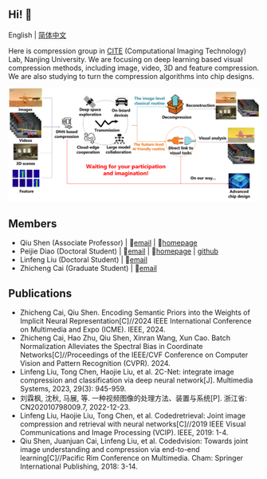 ## Hi! :wave:

English | [简体中文](https://github.com/NJU-CITE-Compression/.github/blob/main/profile/README_CN.md)

Here is compression group in [CITE](https://cite.nju.edu.cn) (Computational Imaging Technology) Lab, Nanjing University. We are focusing on deep learning based visual compression methods, including image, video, 3D and feature compression. We are also studying to turn the compression algorithms into chip designs.

![AIC.png](https://github.com/NJU-CITE-Compression/.github/raw/main/profile/AIC.png)

## Members

* Qiu Shen (Associate Professor) | :email:[email](mailto:shenqiu@nju.edu.cn) | :link:[homepage](https://cite.nju.edu.cn/People/Faculty/20220722/i226168.html)
* Peijie Diao (Doctoral Student) | :email:[email](mailto:pjdiao@smail.nju.edu.cn) | :link:[homepage](https://www.do1e.cn) | [github](https://github.com/Do1e)
* Linfeng Liu (Doctoral Student) | :email:[email](mailto:linfeng@smail.nju.edu.cn)
* Zhicheng Cai (Graduate Student) | :email:[email](mailto:502022230088@smail.nju.edu.cn)

## Publications

* Zhicheng Cai, Qiu Shen. Encoding Semantic Priors into the Weights of Implicit Neural Representation[C]//2024 IEEE International Conference on Multimedia and Expo (ICME). IEEE, 2024.
* Zhicheng Cai, Hao Zhu, Qiu Shen, Xinran Wang, Xun Cao. Batch Normalization Alleviates the Spectral Bias in Coordinate Networks[C]//Proceedings of the IEEE/CVF Conference on Computer Vision and Pattern Recognition (CVPR). 2024.
* Linfeng Liu, Tong Chen, Haojie Liu, et al. 2C-Net: integrate image compression and classification via deep neural network[J]. Multimedia Systems, 2023, 29(3): 945-959.
* 刘霖枫, 沈秋, 马展, 等. 一种视频图像的处理方法、装置与系统[P]. 浙江省: CN202010798009.7, 2022-12-23.
* Linfeng Liu, Haojie Liu, Tong Chen, et al. Codedretrieval: Joint image compression and retrieval with neural networks[C]//2019 IEEE Visual Communications and Image Processing (VCIP). IEEE, 2019: 1-4.
* Qiu Shen, Juanjuan Cai, Linfeng Liu, et al. Codedvision: Towards joint image understanding and compression via end-to-end learning[C]//Pacific Rim Conference on Multimedia. Cham: Springer International Publishing, 2018: 3-14.
